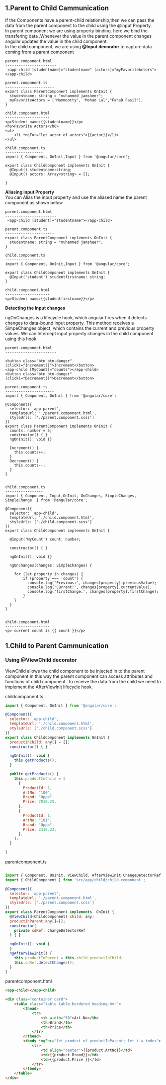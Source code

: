 1.Parent to Child Cammunication
----------------------------------
If the Components have a parent-child relationship,then we can pass the data from the parent component to the child using the @input Property.                
In parent component we are using property binding. here we bind the transfering data .Whenever the value in the parent component changes angular updates the value in the child component.                  
In the child component, we are using __@Input decorator__ to capture data coming from a parent component

```javscript
parent.component.html
-----------------------
 <app-child [studentname]="studentname" [actors]="myFavoriteActors"></app-child>

parent.component.ts
----------------------
export class ParentComponent implements OnInit {
  studentname: string = "muhammed jamsheer";
  myFavoriteActors = ['Mammootty', 'Mohan Lal',"FahaD Fasil"];
}

child.component.html
--------------------
<p>Student name:{{studentname}}</p>
<h6>Favorite Actors</h6>
<ul>
    <li *ngFor="let actor of actors">{{actor}}</li>
</ul>

child.component.ts
-----------------
import { Component, OnInit,Input } from '@angular/core';

export class ChildComponent implements OnInit {
  @Input() studentname:string;
  @Input() actors: Array<string> = [];

}
```

__Aliasing input Property__              
You can Alias the input property and use the aliased name the parent component as shown below

```javscript
parent.component.html
-----------------------
 <app-child [student]="studentname"></app-child>

parent.component.ts
----------------------
export class ParentComponent implements OnInit {
  studentname: string = "muhammed jamsheer";
}

child.component.ts
-----------------
import { Component, OnInit,Input } from '@angular/core';

export class ChildComponent implements OnInit {
  @Input('student') studentfirstname: string;
}

child.component.html
--------------------
<p>Student name:{{studentfirstname}}</p>
```

__Detecting the Input changes__   

ngOnChanges is a lifecycle hook, which angular fires when it detects changes to data-bound input property. 
This method receives a SimpeChanges object, which contains the current and previous property values.
We can Intercept input property changes in the child component using this hook.


```javscript
parent.component.html
-----------------------

<button class="btn btn-danger" (click)="Increment()">Increment</button>
<app-child [MyCount]="counts"></app-child>
<button class="btn btn-danger" (click)="Decrement()">Decrement</button>

parent.component.ts
----------------------
import { Component, OnInit } from '@angular/core';

@Component({
  selector: 'app-parent',
  templateUrl: './parent.component.html',
  styleUrls: ['./parent.component.scss']
})
export class ParentComponent implements OnInit {
  counts: number = 5;
  constructor() { }
  ngOnInit(): void {}
  
  Increment() {
    this.counts++;
  }
  Decrement() {
    this.counts--;
  }
}


child.component.ts
-----------------
import { Component, Input,OnInit, OnChanges, SimpleChanges, SimpleChange  } from '@angular/core';

@Component({
  selector: 'app-child',
  templateUrl: './child.component.html',
  styleUrls: ['./child.component.scss']
})
export class ChildComponent implements OnInit {

  @Input('MyCount') count: number;

  constructor() { }

  ngOnInit(): void {}

  ngOnChanges(changes: SimpleChanges) {
 
    for (let property in changes) {
        if (property === 'count') {
          console.log('Previous:', changes[property].previousValue);
          console.log('Current:', changes[property].currentValue);
          console.log('firstChange:', changes[property].firstChange);
        } 
    }
  }
}


child.component.html
--------------------
<p> current count is {{ count }}</p>
```

1.Child to Parent Cammunication
--------------------------------
### Using @ViewChild decorator

ViewChild allows the child component to be injected in to the parent component.In this way the parent component can access attributes and functions of child component.
To receive the data from the child we need to implement the AfterViewInit lifecycle hook.

childcomponent.ts
```javascript
import { Component, OnInit } from '@angular/core';

@Component({
  selector: 'app-child',
  templateUrl: './child.component.html',
  styleUrls: ['./child.component.scss']
})
export class ChildComponent implements OnInit {
  productInChild: any[] = [];
  constructor() { }

  ngOnInit(): void {
    this.getProducts();
  }

  public getProducts() {
    this.productInChild = [
      {
        ProductId: 1,
        ArtNo: "100",
        Brand: "Oppo",
        Price: 7810.23,
      },
      {
        ProductId: 1,
        ArtNo: "101",
        Brand: "Oppo",
        Price: 2310.23,
      },
    ];
  }

}

```

parentcomponent.ts
```javascript

import { Component, OnInit, ViewChild, AfterViewInit,ChangeDetectorRef } from '@angular/core';
import { ChildComponent } from 'src/app/child/child.component';

@Component({
  selector: 'app-parent',
  templateUrl: './parent.component.html',
  styleUrls: ['./parent.component.scss']
})
export class ParentComponent implements  OnInit {
  @ViewChild(ChildComponent) child: any;
  productInParent:any[]=[];  
  constructor(
    private cdRef: ChangeDetectorRef 
  ) { }

  ngOnInit(): void {
  }
  ngAfterViewInit() {  
    this.productInParent = this.child.productInChild;  
    this.cdRef.detectChanges(); 
  }
}

```


parentcomponent.html
```html
<app-child></app-child>

<div class="container card">
    <table class="table table-bordered heading-hvr">
        <thead>
            <tr>
                <th width="50">Art.No</th>
                <th>Brand</th>
                <th>Price</th>
            </tr>
        </thead>
        <tbody *ngFor="let product of productInParent; let i = index">
            <tr>
                <td align="center">{{product.ArtNo}}</td>
                <td>{{product.Brand}}</td>
                <td>{{product.Price }}</td>
            </tr>
        </tbody>
    </table>
</div>
```



 
